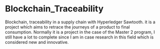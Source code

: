 # Blockchain_Traceability
Blockchain, traceability in a supply chain with Hyperledger Sawtooth. it is a project which aims to retrace the journeys of a product to final consumption. Normally it is a project in the case of the Master 2 program, I still have a lot to complete since I am in case research in this field which is considered new and innovative.
